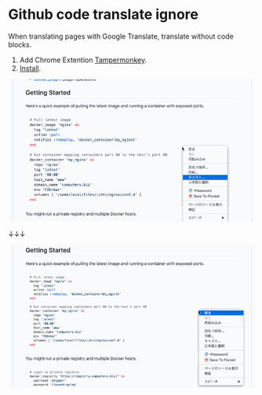 # Github code translate ignore

When translating pages with Google Translate, translate without code blocks.

1. Add Chrome Extention [Tampermonkey](https://chrome.google.com/webstore/detail/tampermonkey/dhdgffkkebhmkfjojejmpbldmpobfkfo.).
2. [Install](https://github.com/nkmr-jp/userscripts/raw/master/Github_code_translate_ignore/script.user.js). 


![before](before.gif)

↓↓↓

![after](after.gif)
